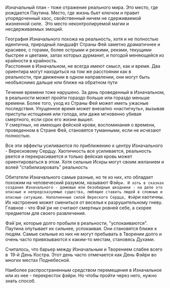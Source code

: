 Изначальный план - тоже отражение реального мира. Это место, где рождается Паутина. Место, где жизнь бьет ключом и правит упорядоченный хаос, свойственный ничем не сдерживаемой жизненной силе.  Это место неконтролируемой магии и несдерживаемых эмоций. 

География Изначального похожа на реальность, хотя и не полностью идентична, природный ландшафт Страны Фей заметно драматичнее и красивее, с горами, более острыми и резкими, реками, текущими быстрее и цветами, запах которых дурманит, и погодой меняющейся из крайности в крайность.  
Расстояния в Изначальном, не всегда имеют смысл, как и время. Два ориентира могут находиться на том же расстоянии как в реальности, при движении в одном направлении, они могут быть необъяснимо дальше или ближе на обратном пути

Течение времени тоже нарушено. За день проведенный в Изначальном, в реальности может пройти гораздо больше или гораздо меньше времени. Более того, уход из Страны Фей может иметь ужасные последствия. Упущенное время может внезапно «настигнуть», вызывав приступы истощения или голода, или даже мгновенно убивая смертного, если срок его жизни вышел.  
У смертных, не имеющих фейской крови, воспоминания о времени, проведенном в Стране Фей, становятся туманными, если не исчезают полностью.

Все эти эффекты усиливаются по приближению к центру Изначального - Вересковому Сердцу. Хаотичность все усиливается, реальность рвется и перекрасивается и только фейская кровь может ориентироваться в этом. Хотя сильные Искры могут своим желанием и волей "стабилизировать" реальность  

Обитатели Изначального самые разные, но те из них, кто обладает похожим на человеческий разумом, называют Фэй`ри. И хоть в сказках создания Изначального - домовые или безобидные шкодники - на деле это опасные и непредсказуемые существа, любящие ставить людей в сложные и опасные ситуации. Наполненные силой Вереского Сердца, Фэй`ри хаотичны. Их настроение может смениться от веселья к разрушительному гневу. Главное - что Фэй`ри не считают смертных ровней себе, а скорее предметом для своего развлечения. 

Фэй`ри, которые долго пробыли в реальности, "успокаиваются". Паутина опутывает их сильнее, успокаивая. Они становятся ближе к людям. Самые сильные из них не могут пребывать в Творении долго и очень часто привязываются к каким-то местам, становясь Духами.

Считалось, что барьер между Изначальным и Творением слабее всего в  19-й День Костра. Этот день часто отмечается как День Фэйри во многих местах Поднебесной. 

Наиболее распространенным средством перемещения в Изначальное или из нее - перекресток фэйри. Но чтобы пройти через него, нужно знать способ.